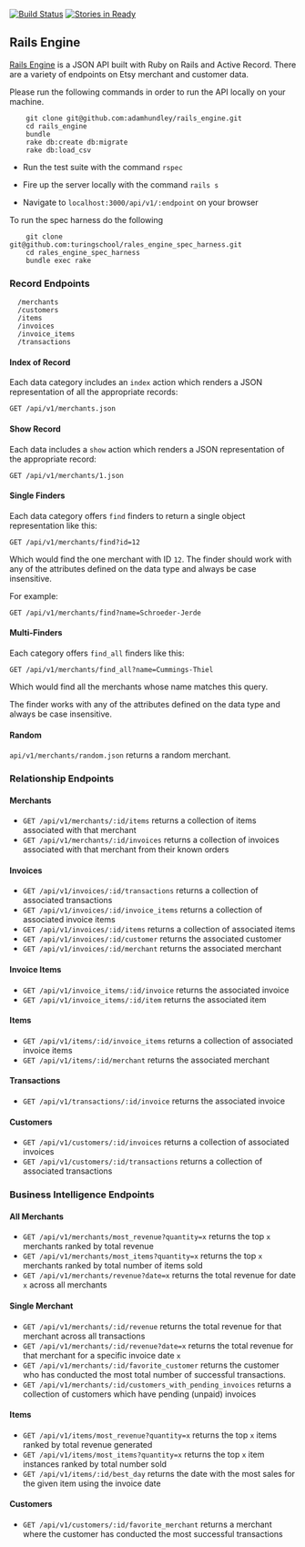 [![Build Status](https://travis-ci.org/adamhundley/rails_engine.svg?branch=master)](https://travis-ci.org/adamhundley/rails_engine)
[![Stories in Ready](https://badge.waffle.io/adamhundley/rails_engine.png?label=ready&title=Ready)](https://waffle.io/adamhundley/rails_engine)

## Rails Engine

[Rails Engine](https://github.com/turingschool/lesson_plans/blob/master/ruby_03-professional_rails_applications/rails_engine.md#invoices) is a JSON API built with Ruby on Rails and Active Record.  There are a variety of endpoints on Etsy merchant and customer data.

Please run the following commands in order to run the API locally on your machine.
```
    git clone git@github.com:adamhundley/rails_engine.git
    cd rails_engine
    bundle
    rake db:create db:migrate
    rake db:load_csv
```
* Run the test suite with the command `rspec`

* Fire up the server locally with the command `rails s`

* Navigate to `localhost:3000/api/v1/:endpoint` on your browser

To run the spec harness do the following
```
    git clone git@github.com:turingschool/rales_engine_spec_harness.git
    cd rales_engine_spec_harness
    bundle exec rake
```
### Record Endpoints
```
  /merchants
  /customers
  /items
  /invoices
  /invoice_items
  /transactions
```
#### Index of Record

Each data category includes an `index` action which
renders a JSON representation of all the appropriate records:

`GET /api/v1/merchants.json`

#### Show Record

Each data includes a `show` action which
renders a JSON representation of the appropriate record:

`GET /api/v1/merchants/1.json`

#### Single Finders

Each data category offers `find` finders to return a single object representation like this:

```
GET /api/v1/merchants/find?id=12
```

Which would find the one merchant with ID `12`. The finder should work with any of the attributes defined on the data type and always be case insensitive.

For example:

```
GET /api/v1/merchants/find?name=Schroeder-Jerde
```

#### Multi-Finders

Each category offers `find_all` finders like this:

```
GET /api/v1/merchants/find_all?name=Cummings-Thiel
```

Which would find all the merchants whose name matches this query.

The finder works with any of the attributes defined on the data type and always be case insensitive.

#### Random

`api/v1/merchants/random.json` returns a random merchant.

### Relationship Endpoints

#### Merchants

* `GET /api/v1/merchants/:id/items` returns a collection of items associated with that merchant
* `GET /api/v1/merchants/:id/invoices` returns a collection of invoices associated with that merchant from their known orders

#### Invoices

* `GET /api/v1/invoices/:id/transactions` returns a collection of associated transactions
* `GET /api/v1/invoices/:id/invoice_items` returns a collection of associated invoice items
* `GET /api/v1/invoices/:id/items` returns a collection of associated items
* `GET /api/v1/invoices/:id/customer` returns the associated customer
* `GET /api/v1/invoices/:id/merchant` returns the associated merchant

#### Invoice Items

* `GET /api/v1/invoice_items/:id/invoice` returns the associated invoice
* `GET /api/v1/invoice_items/:id/item` returns the associated item

#### Items

* `GET /api/v1/items/:id/invoice_items` returns a collection of associated invoice items
* `GET /api/v1/items/:id/merchant` returns the associated merchant

#### Transactions

* `GET /api/v1/transactions/:id/invoice` returns the associated invoice

#### Customers

* `GET /api/v1/customers/:id/invoices` returns a collection of associated invoices
* `GET /api/v1/customers/:id/transactions` returns a collection of associated transactions

### Business Intelligence Endpoints

#### All Merchants

* `GET /api/v1/merchants/most_revenue?quantity=x` returns the top `x` merchants ranked by total revenue
* `GET /api/v1/merchants/most_items?quantity=x` returns the top `x` merchants ranked by total number of items sold
* `GET /api/v1/merchants/revenue?date=x` returns the total revenue for date `x` across all merchants

#### Single Merchant

* `GET /api/v1/merchants/:id/revenue` returns the total revenue for that merchant across all transactions
* `GET /api/v1/merchants/:id/revenue?date=x` returns the total revenue for that merchant for a specific invoice date `x`
* `GET /api/v1/merchants/:id/favorite_customer` returns the customer who has conducted the most total number of successful transactions.
* `GET /api/v1/merchants/:id/customers_with_pending_invoices` returns a collection of customers which have pending (unpaid) invoices

#### Items

* `GET /api/v1/items/most_revenue?quantity=x` returns the top `x` items ranked by total revenue generated
* `GET /api/v1/items/most_items?quantity=x` returns the top `x` item instances ranked by total number sold
* `GET /api/v1/items/:id/best_day` returns the date with the most sales for the given item using the invoice date

#### Customers

* `GET /api/v1/customers/:id/favorite_merchant` returns a merchant where the customer has conducted the most successful transactions

